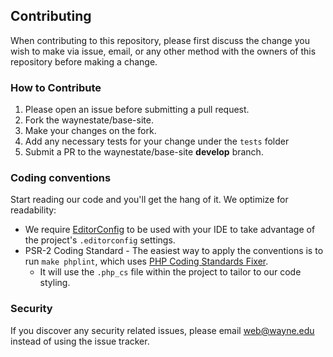 ## Contributing
When contributing to this repository, please first discuss the change you wish to make via issue, email, or any other method with the owners of this repository before making a change.

### How to Contribute
1. Please open an issue before submitting a pull request.
1. Fork the waynestate/base-site.
1. Make your changes on the fork.
1. Add any necessary tests for your change under the `tests` folder
1. Submit a PR to the waynestate/base-site **develop** branch.

### Coding conventions

Start reading our code and you'll get the hang of it. We optimize for readability:

* We require [EditorConfig](http://editorconfig.org/) to be used with your IDE to take advantage of the project's `.editorconfig` settings.
* PSR-2 Coding Standard - The easiest way to apply the conventions is to run `make phplint`, which uses [PHP Coding Standards Fixer](https://github.com/FriendsOfPHP/PHP-CS-Fixer).
    * It will use the `.php_cs` file within the project to tailor to our code styling.

### Security

If you discover any security related issues, please email web@wayne.edu instead of using the issue tracker.
